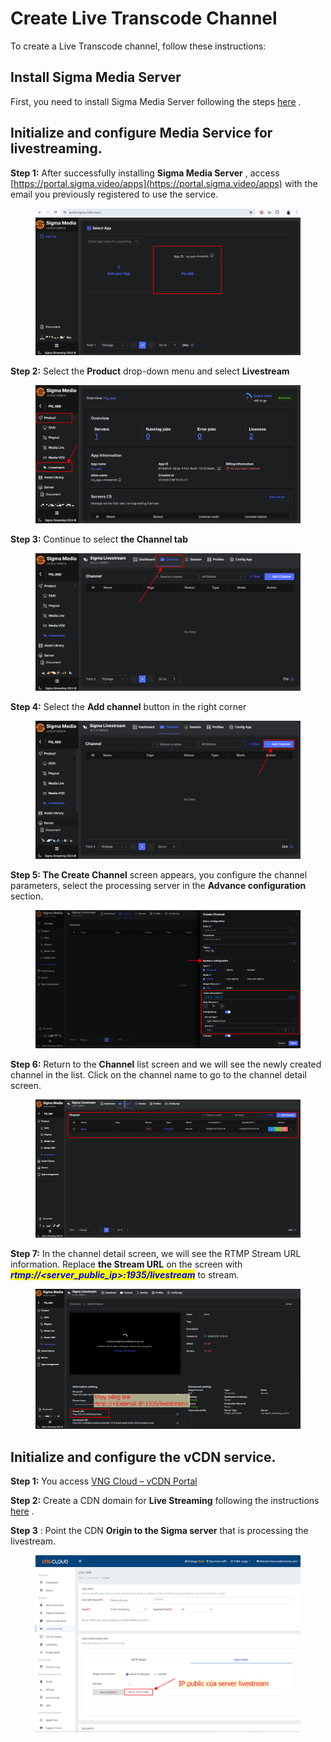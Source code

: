 # Create Live Transcode Channel

To create a Live Transcode channel, follow these instructions:

## Install Sigma Media Server <a href="#cai-dat-sigma-media-server" id="cai-dat-sigma-media-server"></a>

First, you need to install Sigma Media Server following the steps [here](https://docs-vngcloud-vn.translate.goog/vng-cloud-document/vn/vcdn/loai-hinh-dich-vu/transcoding/cai-dat-sigma-media-server) .

## Initialize and configure Media Service for livestreaming. <a href="#khoi-tao-va-cau-hinh-dich-vu-media-service-de-livestream" id="khoi-tao-va-cau-hinh-dich-vu-media-service-de-livestream"></a>

**Step 1:** After successfully installing **Sigma Media Server** , access [https://portal.sigma.video/apps](https://portal.sigma.video/apps) with the email you previously registered to use the service.

<figure><img src="../../../../.gitbook/assets/image (13) (1).png" alt=""><figcaption></figcaption></figure>

**Step 2:** Select the **Product** drop-down menu and select **Livestream**

<figure><img src="../../../../.gitbook/assets/image (14) (1).png" alt=""><figcaption></figcaption></figure>

**Step 3:** Continue to select **the Channel tab**

<figure><img src="../../../../.gitbook/assets/image (15) (1).png" alt=""><figcaption></figcaption></figure>

**Step 4:** Select the **Add channel** button in the right corner

<figure><img src="../../../../.gitbook/assets/image (16) (1).png" alt=""><figcaption></figcaption></figure>

**Step 5: The Create Channel** screen appears, you configure the channel parameters, select the processing server in the **Advance configuration** section.

<figure><img src="../../../../.gitbook/assets/image (17) (1).png" alt=""><figcaption></figcaption></figure>

**Step 6:** Return to the **Channel** list screen and we will see the newly created channel in the list. Click on the channel name to go to the channel detail screen.

<figure><img src="../../../../.gitbook/assets/image (18) (1).png" alt=""><figcaption></figcaption></figure>

**Step 7:** In the channel detail screen, we will see the RTMP Stream URL information. Replace **the Stream URL** on the screen with _<mark style="color:blue;">**rtmp://\<server\_public\_ip>:1935/livestream**</mark>_ to stream.

<figure><img src="../../../../.gitbook/assets/image (19).png" alt=""><figcaption></figcaption></figure>

## Initialize and configure the vCDN service. <a href="#khoi-tao-va-cau-hinh-dich-vu-vcdn" id="khoi-tao-va-cau-hinh-dich-vu-vcdn"></a>

**Step 1:** You access [VNG Cloud – ](https://vcdn.vngcloud.vn/)[vCDN ](https://vcdn.vngcloud.vn/)[Portal](https://vcdn.vngcloud.vn/)

**Step 2:** Create a CDN domain for **Live Streaming** following the instructions [here](https://docs-vngcloud-vn.translate.goog/vng-cloud-document/vn/vcdn/loai-hinh-dich-vu/live-streaming) .

**Step 3** : Point the CDN **Origin to the Sigma server** that is processing the livestream.

<figure><img src="../../../../.gitbook/assets/image (20).png" alt=""><figcaption></figcaption></figure>
